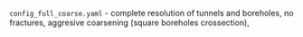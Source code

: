 `config_full_coarse.yaml` - complete resolution of tunnels and boreholes, no fractures, aggresive coarsening (square boreholes crossection), 
